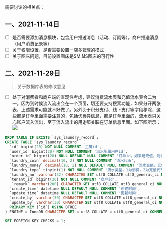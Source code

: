 需要讨论的相关点：

## 一、2021-11-14日
- [ ] 是否需要添加消息模块，包含用户推送消息（活动、订阅等）。商户推送消息（用户消费记录等）
- [ ] 关于权限设置，是否需要设置一店多管理的模式
- [ ] 关于图床问题，目前设置图床是SM.MS图床的可行性

## 二、2021-11-29日

> 关于数据库表的修改意见

- [ ] 处于对消费者和商户端的直观性考虑，建议消费流水表和充值流水表合二为一。因为到时候流入流出会在一个页面，切还要支持搜索功能，如果分开两张表，上述需求可能就不好做了。另外关于积分支付、线下支付等字段移除，这些都是订单里面需要注意的，包括优惠券信息，都是订单里面的，流水表只关心账户流入流出，至于流入流出的用途都关联在订单信息里面。如下图所示：
![](https://img.v2ss.cn/zatu/2021/11/29/09_29_15_f339ddcefe47100a1a6915c6b25a360.jpg)

```sql
DROP TABLE IF EXISTS `sys_laundry_record`;
CREATE TABLE `sys_laundry_record`  (
  `id` bigint(20) NOT NULL COMMENT '主键id',
  `user_id` bigint(20) NOT NULL COMMENT '流水所属用户id',
  `order_id` bigint(20) NULL DEFAULT NULL COMMENT '订单id，如果是充值，则该字段为空',
  `laundry_coin` decimal(10, 2) NOT NULL COMMENT '流水代币',
  `laundry_money` decimal(10, 2) NULL DEFAULT NULL COMMENT '流水金额，充值的时候不为空，消费为空',
  `laundry_type` tinyint(1) NOT NULL COMMENT '流水类型，1为消费，2为充值代币',
  `laundry_no` varchar(32) CHARACTER SET utf8 COLLATE utf8_general_ci NULL DEFAULT NULL COMMENT '流水编号',
  `tenant_id` bigint(20) NOT NULL COMMENT '商户id',
   `remark` varchar(200) CHARACTER SET utf8 COLLATE utf8_general_ci NULL DEFAULT NULL COMMENT '备注信息',
  `create_time` datetime NULL DEFAULT NULL COMMENT '创建时间',
  `update_time` datetime NULL DEFAULT NULL COMMENT '更新时间',
  `create_by` varchar(30) CHARACTER SET utf8 COLLATE utf8_general_ci NULL DEFAULT NULL COMMENT '创建人',
  `update_by` varchar(30) CHARACTER SET utf8 COLLATE utf8_general_ci NULL DEFAULT NULL COMMENT '更新人',
  PRIMARY KEY (`id`) USING BTREE
) ENGINE = InnoDB CHARACTER SET = utf8 COLLATE = utf8_general_ci COMMENT = '流水表，本表含充值流水和消费流水，当为充值记录的时候则流水金额就是用户实缴人民币金额，当为消费的时候，则流水金额为空' ROW_FORMAT = Dynamic;

SET FOREIGN_KEY_CHECKS = 1;
```
